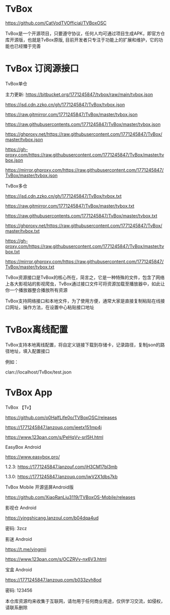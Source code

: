 # TvBox

https://github.com/CatVodTVOfficial/TVBoxOSC

TvBox是一个开源项目，只要遵守协议，任何人均可通过项目生成APK，即官方仓库开源版，也就是TvBox原版, 目前开发者只专注于功能上的扩展和维护，它的功能也已经臻于完善

# TvBox 订阅源接口

TvBox单仓

主力更新: https://bitbucket.org/1771245847/tvbox/raw/main/tvbox.json

https://jsd.cdn.zzko.cn/gh/1771245847/TvBox/tvbox.json

https://raw.gitmirror.com/1771245847/TvBox/master/tvbox.json

https://raw.githubusercontents.com/1771245847/TvBox/master/tvbox.json

https://ghproxy.net/https://raw.githubusercontent.com/1771245847/TvBox/master/tvbox.json

https://gh-proxy.com/https://raw.githubusercontent.com/1771245847/TvBox/master/tvbox.json

https://mirror.ghproxy.com/https://raw.githubusercontent.com/1771245847/TvBox/master/tvbox.json

TvBox多仓

https://jsd.cdn.zzko.cn/gh/1771245847/TvBox/tvbox.txt

https://raw.gitmirror.com/1771245847/TvBox/master/tvbox.txt

https://raw.githubusercontents.com/1771245847/TvBox/master/tvbox.txt

https://ghproxy.net/https://raw.githubusercontent.com/1771245847/TvBox/master/tvbox.txt

https://gh-proxy.com/https://raw.githubusercontent.com/1771245847/TvBox/master/tvbox.txt

https://mirror.ghproxy.com/https://raw.githubusercontent.com/1771245847/TvBox/master/tvbox.txt

TvBox资源接口是TvBox的核心所在，简言之，它是一种特殊的文件，包含了网络上各大影视站的影视爬虫，TvBox通过接口文件可将资源加载至播放器中，如此让你一个播放器整合播放所有资源

TvBox支持网络接口和本地文件，为了使用方便，通常大家是直接复制粘贴在线接口网址，操作方法，在设置中心粘贴接口地址

# TvBox离线配置

TvBox支持本地离线配置，将自定义链接下载到存储卡，记录路径，复制json的路径地址，填入配置接口

例如：

clan://localhost/TvBox/test.json

# TvBox App

TvBox 【Tv】

https://github.com/o0HalfLife0o/TVBoxOSC/releases

https://1771245847.lanzouq.com/ieetx151mp4j

https://www.123pan.com/s/PeHqVv-srI5H.html

EasyBox  Android

https://www.easybox.pro/

1.2.3: https://1771245847.lanzouf.com/iH3CM17bl3mb

1.3.0: https://1771245847.lanzouq.com/iwV2X1dbs7kb

TvBox Mobile 开源竖屏Android版

https://github.com/XiaoRanLiu3119/TVBoxOS-Mobile/releases

影视仓 Android

https://yingshicang.lanzoul.com/b04dqa4ud

密码: 3zcz

影迷 Android

https://t.me/yingmii

https://www.123pan.com/s/OCZRVv-nx6V3.html

宝盒 Android

https://1771245847.lanzouq.com/b033zvh8od

密码: 123456

本仓库资源均来收集于互联网，请勿用于任何商业用途，仅供学习交流，如侵权，请联系删除
